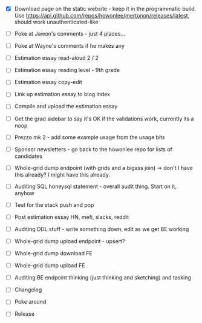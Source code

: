 - [x] Download page on the static website - keep it in the programmatic build. Use https://api.github.com/repos/howonlee/mertonon/releases/latest, should work unauthenticated-like
- [ ] Poke at Jawon's comments - just 4 places...
- [ ] Poke at Wayne's comments if he makes any
- [ ] Estimation essay read-aloud 2 / 2
- [ ] Estimation essay reading level - 9th grade
- [ ] Estimation essay copy-edit
- [ ] Link up estimation essay to blog index
- [ ] Compile and upload the estimation essay

- [ ] Get the grad sidebar to say it's OK if the validations work, currently its a noop
- [ ] Prezzo mk 2 - add some example usage from the usage bits
- [ ] Sponsor newsletters - go back to the howonlee repo for lists of candidates
- [ ] Whole-grid dump endpoint (with grids and a bigass join) -> don't I have this already? I might have this already.

- [ ] Auditing SQL honeysql statement - overall audit thing. Start on it, anyhow
- [ ] Test for the stack push and pop

- [ ] Post estimation essay HN, mefi, slacks, reddit
- [ ] Auditing DDL stuff - write something down, edit as we get BE working
- [ ] Whole-grid dump upload endpoint - upsert?

- [ ] Whole-grid dump download FE
- [ ] Whole-grid dump upload FE

- [ ] Auditing BE endpoint thinking (just thinking and sketching) and tasking
- [ ] Changelog
- [ ] Poke around
- [ ] Release
